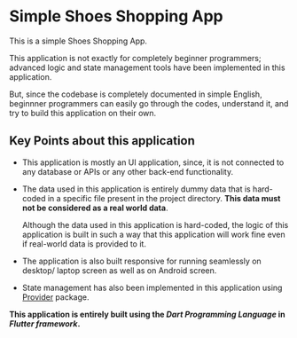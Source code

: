 # Simple Shoes Shopping App

This is a simple Shoes Shopping App.

This application is not exactly for completely beginner programmers; advanced logic and state management tools have been implemented in this application.

But, since the codebase is completely documented in simple English, beginnner programmers can easily go through the codes, understand it, and try to build this application on their own.

## Key Points about this application
- This application is mostly an UI application, since, it is not connected to any database or APIs or any other back-end functionality.

- The data used in this application is entirely dummy data that is hard-coded in a specific file present in the project directory. **This data must not be considered as a real world data**.

    Although the data used in this application is hard-coded, the logic of this application is built in such a way that this application will work fine even if real-world data is provided to it.

- The application is also built responsive for running seamlessly on desktop/ laptop screen as well as on Android screen.

- State management has also been implemented in this application using [Provider](https://pub.dev/packages/provider) package.

**This application is entirely built using the _Dart Programming Language_ in _Flutter framework_.**